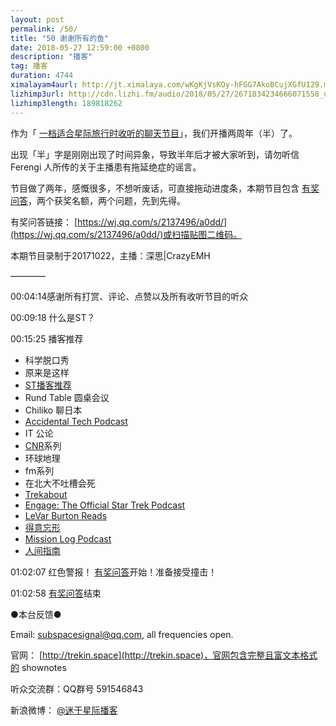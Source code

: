 ```yaml
---
layout: post
permalink: /50/
title: "50 谢谢所有的鱼"
date: 2018-05-27 12:59:00 +0800
description: "播客"
tag: 播客 
duration: 4744
ximalayam4aurl: http://jt.ximalaya.com/wKgKjVsKOy-hFGG7AkoBCujXGfU129.m4a?channel=rss&album_id=3135361&track_id=90916657&uid=6418191&jt=http://audio.xmcdn.com/group43/M05/C0/80/wKgKjVsKOy-hFGG7AkoBCujXGfU129.m4a
lizhimp3url: http://cdn.lizhi.fm/audio/2018/05/27/2671834234666071558_ud.mp3
lizhimp3length: 189818262
---   
```


作为「 [一档适合星际旅行时收听的聊天节目](http://trekin.space/)」，我们开播两周年（半）了。

出现「半」字是刚刚出现了时间异象，导致半年后才被大家听到，请勿听信 Ferengi 人所传的关于主播患有拖延绝症的谣言。

节目做了两年，感慨很多，不想听废话，可直接拖动进度条，本期节目包含 [有奖问答](https://wj.qq.com/s/2137496/a0dd/)，两个获奖名额，两个问题，先到先得。

有奖问答链接： [https://wj.qq.com/s/2137496/a0dd/](https://wj.qq.com/s/2137496/a0dd/)或扫描贴图二维码。

本期节目录制于20171022，主播：深思\|CrazyEMH

————

00:04:14感谢所有打赏、评论、点赞以及所有收听节目的听众

00:09:18 什么是ST？

00:15:25 播客推荐

- 科学脱口秀
- 原来是这样
- [ST播客推荐](http://trekin.space/explore_podcast/)
- Rund Table 圆桌会议
- Chiliko 聊日本
- [Accidental Tech Podcast](http://atp.fm/)
- IT 公论
- [CNR](https://tunein.com/radio/CNR-a38425/)系列
- 环球地理
- fm系列
- 在北大不吐槽会死
- [Trekabout](http://www.trekaboutshow.com/)
- [Engage: The Official Star Trek Podcast](https://itunes.apple.com/us/podcast/engage-the-official-star-trek-podcast/id1121731456?mt=2)
- [LeVar Burton Reads](https://www.google.com/url?sa=t&amp;rct=j&amp;q=&amp;esrc=s&amp;source=web&amp;cd=1&amp;ved=0ahUKEwil1dzX_aTbAhXKv7wKHS5pDUwQFgg_MAA&amp;url=http%3A%2F%2Fwww.levarburtonpodcast.com%2F&amp;usg=AOvVaw0ScUzHTVuTO1_lzPl5OBOY)
- [得意忘形](https://zhuanlan.zhihu.com/p/24925951)
- [Mission Log Podcast](http://www.missionlogpodcast.com/)
- [人间指南](https://www.google.com/url?sa=t&amp;rct=j&amp;q=&amp;esrc=s&amp;source=web&amp;cd=1&amp;ved=0ahUKEwiStq_g_qTbAhUEErwKHc8aB94QFggoMAA&amp;url=https%3A%2F%2Frenjianzhinan.fm%2F&amp;usg=AOvVaw0GteJVTnf_TkKnQxcPwEuZ)

01:02:07 红色警报！ [有奖问答](https://wj.qq.com/s/2137496/a0dd/)开始！准备接受撞击！

01:02:58 [有奖问答](https://wj.qq.com/s/2137496/a0dd/)结束

●本台反馈●

Email: [subspacesignal@qq.com](mailto:subspacesignal@qq.com), all frequencies open.

官网： [http://trekin.space](http://trekin.space)，官网包含完整且富文本格式的 shownotes

听众交流群：QQ群号 591546843

新浪微博： [@迷于星际播客](http://weibo.com/lostinst)
